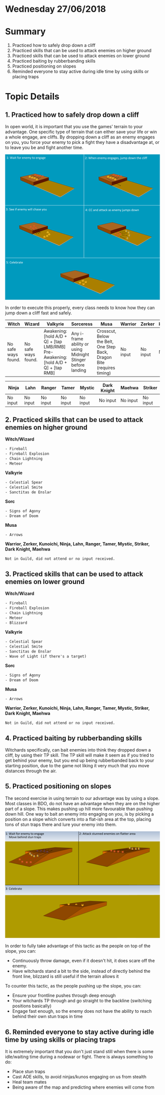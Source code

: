 # Wednesday 27/06/2018

# Summary

1. Practiced how to safely drop down a cliff
2. Practiced skills that can be used to attack enemies on higher ground
3. Practiced skills that can be used to attack enemies on lower ground
4. Practiced baiting by rubberbanding skills
5. Practiced positioning on slopes
6. Reminded everyone to stay active during idle time by using skills or placing traps

# Topic Details

## 1. Practiced how to safely drop down a cliff

In open world, it is important that you use the games' terrain to your advantage. One specific type of terrain that can either save your life or win a whole engage, are cliffs. 
By dropping down a cliff as an enemy engages on you, you force your enemy to pick a fight they have a disadvantage at, or to leave you be and fight another time.

![Cliff](../Images/Cliff.png)

In order to execute this properly, every class needs to know how they can jump down a cliff fast and safely.

| Witch | Wizard | Valkyrie | Sorceress | Musa | Warrior | Zerker | Kunoichi | 
| --- | --- | --- | --- | --- | --- | --- | --- |
| No safe ways found. | No safe ways found. | Awakening: [hold A/D + Q] + [tap LMB/RMB] Pre-Awakening: [hold A/D + Q] + [tap RMB] | Any i-frame ability or using Midnight Stinger before landing | Crosscut, Below the Belt, One Step Back, Dragon Bite (requires timing) | No input | No input | No input | 

| Ninja | Lahn | Ranger | Tamer | Mystic | Dark Knight | Maehwa | Striker |
| --- | --- | --- | --- | --- | --- | --- | --- |
| No input | No input | No input | No input | No input | No input | No input | No input |



## 2. Practiced skills that can be used to attack enemies on higher ground

**Witch/Wizard**
```
- Fireball
- Fireball Explosion
- Chain Lightning
- Meteor
```

**Valkyrie**
```
- Celestial Spear
- Celestial Smite
- Sanctitas de Enslar
```

**Sorc**
```
- Signs of Agony
- Dream of Doom
```

**Musa**
```
- Arrows
```

**Warrior, Zerker, Kunoichi, Ninja, Lahn, Ranger, Tamer, Mystic, Striker, Dark Knight, Maehwa**
```
Not in Guild, did not attend or no input received.
```  

## 3. Practiced skills that can be used to attack enemies on lower ground

**Witch/Wizard**
```
- Fireball
- Fireball Explosion
- Chain Lightning
- Meteor
- Blizzard
```

**Valkyrie**
```
- Celestial Spear
- Celestial Smite
- Sanctitas de Enslar
- Wave of Light (if there's a target)
```

**Sorc**
```
- Signs of Agony
- Dream of Doom
```

**Musa**
```
- Arrows
```

**Warrior, Zerker, Kunoichi, Ninja, Lahn, Ranger, Tamer, Mystic, Striker, Dark Knight, Maehwa**
```
Not in Guild, did not attend or no input received.
``` 

## 4. Practiced baiting by rubberbanding skills

Witchards specifically, can bait enemies into think they dropped down a cliff, by using their TP skill. The TP skill will make it seem as if you tried to get behind your enemy, but you end up being rubberbanded back to your starting position, due to the game not liking it very much that you move distances through the air. 

## 5. Practiced positioning on slopes

The second exercise in using terrain to our advantage was by using a slope. Most classes in BDO, do not have an advantage when they are on the higher part of a slope. This makes pushing up hill more favourable than pushing down hill. One way to bait an enemy into engaging on you, is by picking a position on a slope which converts into a flat-ish area at the top, placing tons of stun traps there and lure your enemy into them.

![Slope](../Images/Slope.png)

In order to fully take advantage of this tactic as the people on top of the slope, you can:

- Continuously throw damage, even if it doesn't hit, it does scare off the enemy.
- Have witchards stand a bit to the side, instead of directly behind the front line, blizzard is still useful if the terrain allows it

To counter this tactic, as the people pushing up the slope, you can:

- Ensure your frontline pushes through deep enough
- Your witchards TP through and go straight to the backline (switching positions basically)
- Engage fast enough, so the enemy does not have the ability to reach behind their own stun traps in time

## 6. Reminded everyone to stay active during idle time by using skills or placing traps

It is extremely important that you don't just stand still when there is some idle/waiting time during a nodewar or fight. There is always something to do:

- Place stun traps
- Cast AOE skills, to avoid ninjas/kunos engaging on us from stealth
- Heal team mates
- Being aware of the map and predicting where enemies will come from


